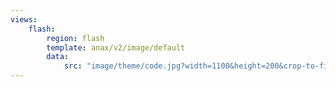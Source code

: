 ```yaml
---
views:
    flash:
        region: flash
        template: anax/v2/image/default
        data:
            src: "image/theme/code.jpg?width=1100&height=200&crop-to-fit&area=0,0,30,0"
---
```

